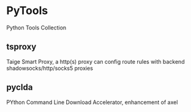 # PyTools
Python Tools Collection

## tsproxy
Taige Smart Proxy, a http(s) proxy can config route rules with backend shadowsocks/http/socks5 proxies

## pyclda
PYthon Command Line Download Accelerator, enhancement of axel

